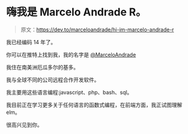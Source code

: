 # 嗨我是 Marcelo Andrade R。

> 原文：<https://dev.to/marceloandrade/hi-im-marcelo-andrade-r>

我已经编码 14 年了。

你可以在推特上找到我，我的名字是 [@MarceloAndrade](https://twitter.com/MarceloAndrade)

我住在南美洲厄瓜多尔的基多。

我与全球不同的公司远程合作开发软件。

我主要用这些语言编程:javascript、php、bash、sql。

我目前正在学习更多关于任何语言的函数式编程，在前端方面，我正试图理解 elm。

很高兴见到你。